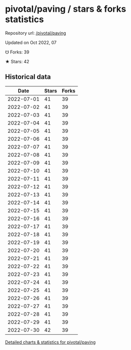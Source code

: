 # pivotal/paving / stars & forks statistics

Repository url: [/pivotal/paving](https://github.com/pivotal/paving)

Updated on Oct 2022, 07

☋ Forks: 39

★ Stars: 42

## Historical data
| Date | Stars | Forks |
|------|-------|-------|
| 2022-07-01 | 41 | 39 | 
| 2022-07-02 | 41 | 39 | 
| 2022-07-03 | 41 | 39 | 
| 2022-07-04 | 41 | 39 | 
| 2022-07-05 | 41 | 39 | 
| 2022-07-06 | 41 | 39 | 
| 2022-07-07 | 41 | 39 | 
| 2022-07-08 | 41 | 39 | 
| 2022-07-09 | 41 | 39 | 
| 2022-07-10 | 41 | 39 | 
| 2022-07-11 | 41 | 39 | 
| 2022-07-12 | 41 | 39 | 
| 2022-07-13 | 41 | 39 | 
| 2022-07-14 | 41 | 39 | 
| 2022-07-15 | 41 | 39 | 
| 2022-07-16 | 41 | 39 | 
| 2022-07-17 | 41 | 39 | 
| 2022-07-18 | 41 | 39 | 
| 2022-07-19 | 41 | 39 | 
| 2022-07-20 | 41 | 39 | 
| 2022-07-21 | 41 | 39 | 
| 2022-07-22 | 41 | 39 | 
| 2022-07-23 | 41 | 39 | 
| 2022-07-24 | 41 | 39 | 
| 2022-07-25 | 41 | 39 | 
| 2022-07-26 | 41 | 39 | 
| 2022-07-27 | 41 | 39 | 
| 2022-07-28 | 41 | 39 | 
| 2022-07-29 | 41 | 39 | 
| 2022-07-30 | 42 | 39 | 


[Detailed charts & statistics for pivotal/paving](https://reviewgithub.com/rep/pivotal/paving)

